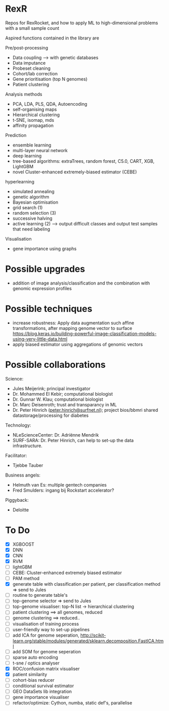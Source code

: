 # RexR
Repos for RexRocket, and how to apply ML to high-dimensional problems with a small sample count

Aspired functions contained in the library are

Pre/post-processing
*	Data coupling --> with genetic databases
*	Data imputance
*	Probeset cleaning
*	Cohort/lab correction
*	Gene prioritisation (top N genomes)
*	Patient clustering


Analysis methods
* PCA, LDA, PLS, QDA, Autoencoding
* self-organising maps
* Hierarchical clustering
* t-SNE, isomap, mds
* affinity propagation

Prediction
* ensemble learning
* multi-layer neural network
* deep learning
* tree-based algorithms: extraTrees, random forest, C5.0, CART, XGB, LightGBM
* novel Cluster-enhanced extremely-biased estimator (CEBE)

hyperlearning
* simulated annealing
* genetic algorithm
* Bayesian optimisation
* grid search (1)
* random selection (3)
* successive halving
* active learning (2) --> output difficult classes and output test samples that
                          need labeling

Visualisation
* 	gene importance using graphs


# Possible upgrades

* addition of image analysis/classification and the combination with genomic expression profiles

# Possible techniques
* increase robustness: Apply data augmentation such affine transformations, after mapping genome vector to surface
https://blog.keras.io/building-powerful-image-classification-models-using-very-little-data.html
* apply biased estimator using aggregations of genomic vectors

# Possible collaborations

Science:
*	Jules Meijerink; principal investigator
*	Dr. Mohammed El Kebir; computational biologist 
*	Dr. Gunnar W. Klau; computational biologist
*	Dr. Marc Deisenroth; trust and transparancy in ML
* 	Dr. Peter Hinrich (peter.hinrich@surfnet.nl); project bios/bbmri shared datastorage/processing for diabetes

Technology:
*	NLeScienceCenter: Dr. Adriënne Mendrik
*	SURF-SARA: Dr. Peter Hinrich, can help to set-up the data infrastructure.

Facilitator:
*	Tjebbe Tauber

Business angels:
*	Helmuth van Es: multiple gentech companies
*	Fred Smulders: ingang bij Rockstart accelerator?


Piggyback:
*	Deloitte


# To Do
- [x] XGBOOST
- [x] DNN
- [x] CNN 
- [x] RVM
- [ ] lightGBM
- [ ] CEBE: Cluster-enhanced extremely biased estimator
- [ ] PAM method
- [x] generate table with classification per patient, per classification method => send to Jules
- [ ] routine to generate table's
- [ ] top-genome selector => send to Jules
- [ ] top-genome visualiser: top-N list -> hierarchical clustering
- [ ] patient clustering ==> all genomes, reduced
- [ ] genome clustering ==> reduced..
- [ ] visualisation of training process
- [ ] user-friendly way to set-up pipelines
- [ ] add ICA for genome seperation, http://scikit-learn.org/stable/modules/generated/sklearn.decomposition.FastICA.html
- [ ] add SOM for genome seperation
- [ ] sparse auto encoding
- [ ] t-sne / optics analyser
- [x] ROC/confusion matrix visualiser
- [x] patient similarity
- [ ] cohort-bias reducer
- [ ] conditional survival estimator
- [ ] GEO DataSets lib integration
- [ ] gene importance visualiser
- [ ] refactor/optimize: Cython, numba, static def's, parallelise
